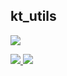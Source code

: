 ## kt_utils

<a href="https://opensource.org/licenses/Apache-2.0"><img src="https://img.shields.io/github/license/NijatTagizada/yandex-image-scraper?style=for-the-badge"/>

<img src ="https://img.shields.io/github/forks/NijatTagizada/yandex-image-scraper?style=for-the-badge"/>

<img src="https://img.shields.io/github/stars/NijatTagizada/yandex-image-scraper?style=for-the-badge"/>